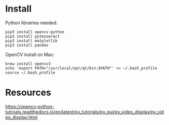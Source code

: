 

Install
=======

Python librairies needed:
```
pip3 install opencv-python
pip3 install pytesseract
pip3 install matplotlib
pip3 install pandas
```

OpenCV install on Mac:
```
brew install opencv3
echo 'export PATH="/usr/local/opt/qt/bin:$PATH"' >> ~/.bash_profile
source ~/.bash_profile
```

Resources
=========

https://opencv-python-tutroals.readthedocs.io/en/latest/py_tutorials/py_gui/py_video_display/py_video_display.html


